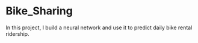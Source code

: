 # Bike_Sharing
In this project, I build a neural network and use it to predict daily bike rental ridership.
